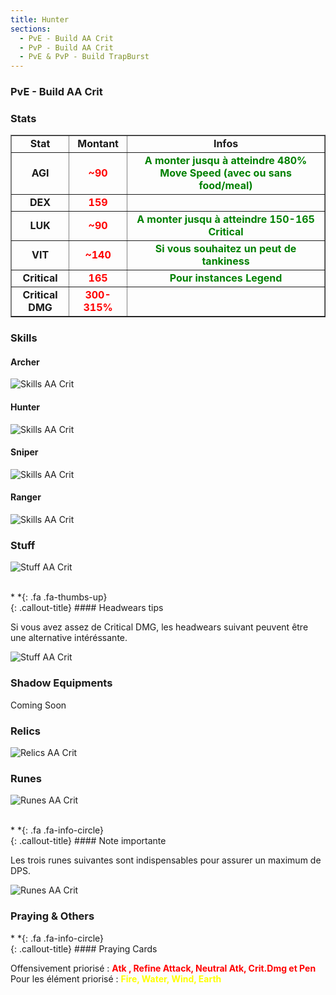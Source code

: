 ```yaml
---
title: Hunter
sections:
  - PvE - Build AA Crit
  - PvP - Build AA Crit
  - PvE & PvP - Build TrapBurst
---
```


### PvE - Build AA Crit 

### Stats

<table width="100%" border="1" cellspacing="1" cellpadding="1" >
<tr><td><div align="center"><b>Stat</b></div> </td>
<td><div align="center"><b>Montant</b></div> </td>
<td><div align="center"><b>Infos</b></div> </td></tr>
<tr><td><div align="center"><b>AGI</b></div> </td>
<td><div align="center"><font color="red"><b>~90</b></font></div> </td>
<td><div align="center"><font color="green"><b>A monter jusqu à atteindre 480% Move Speed (avec ou sans food/meal)</b></font></div> </td></tr>
<tr><td><div align="center"><b>DEX</b></div> </td>
<td><div align="center"><font color="red"><b>159</b></font></div> </td>
<td><div align="center"></div> </td></tr>
<tr><td><div align="center"><b>LUK</b></div> </td>
<td><div align="center"><font color="red"><b>~90</b></font></div> </td>
<td><div align="center"><font color="green"><b>A monter jusqu à atteindre 150-165 Critical</b></font></div> </td></tr>
<tr><td><div align="center"><b>VIT</b></div> </td>
<td><div align="center"><font color="red"><b>~140</b></font></div> </td>
<td><div align="center"><font color="green"><b>Si vous souhaitez un peut de tankiness</b></font></div> </td></tr>
<tr><td><div align="center"><b>Critical</b></div> </td>
<td><div align="center"><font color="red"><b>165</b></font></div> </td>
<td><div align="center"><font color="green"><b>Pour instances Legend</b></font></div> </td></tr>
<tr><td><div align="center"><b>Critical DMG</b></div> </td>
<td><div align="center"><font color="red"><b>300-315%</b></font></div> </td>
<td><div align="center"></div> </td></tr>
</table>

### Skills

#### Archer

<img src="../../../assets/images/jobs/hunter/PvE_AA_Crit/skills_0.png" style="max-width: 100%; height: auto;" alt="Skills AA Crit" />

#### Hunter

<img src="../../../assets/images/jobs/hunter/PvE_AA_Crit/skills_1.png" style="max-width: 100%; height: auto;" alt="Skills AA Crit" />

#### Sniper

<img src="../../../assets/images/jobs/hunter/PvE_AA_Crit/skills_2.png" style="max-width: 100%; height: auto;" alt="Skills AA Crit" />

#### Ranger

<img src="../../../assets/images/jobs/hunter/PvE_AA_Crit/skills_3.png" style="max-width: 100%; height: auto;" alt="Skills AA Crit" />

### Stuff

<img src="../../../assets/images/jobs/hunter/PvE_AA_Crit/Hunter_PvE_AA_Crit_Build.png" style="max-width: 100%; height: auto;" alt="Stuff AA Crit" /><br><br>

<div class="callout-block callout-success"><div class="icon-holder">*&nbsp;*{: .fa .fa-thumbs-up}
</div><div class="content">
{: .callout-title}
#### Headwears tips

Si vous avez assez de Critical DMG, les headwears suivant peuvent être une alternative intéréssante. 

</div></div>

<img src="../../../assets/images/jobs/hunter/PvE_AA_Crit/headwear_0.png" style="max-width: 100%; height: auto;" alt="Stuff AA Crit" />

### Shadow Equipments

Coming Soon

### Relics

<img src="../../../assets/images/jobs/hunter/PvE_AA_Crit/relics.png" style="max-width: 100%; height: auto;" alt="Relics AA Crit" />


### Runes

<img src="../../../assets/images/jobs/hunter/PvE_AA_Crit/runes_0.png" style="max-width: 100%; height: auto;" alt="Runes AA Crit" /><br><br>

<div class="callout-block callout-info"><div class="icon-holder">*&nbsp;*{: .fa .fa-info-circle}
</div><div class="content">
{: .callout-title}
#### Note importante

Les trois runes suivantes sont indispensables pour assurer un maximum de DPS.

</div></div>

<img src="../../../assets/images/jobs/hunter/PvE_AA_Crit/runes_1.png" style="max-width: 100%; height: auto;" alt="Runes AA Crit" />

### Praying & Others

<div class="callout-block callout-info"><div class="icon-holder">*&nbsp;*{: .fa .fa-info-circle}
</div><div class="content">
{: .callout-title}
#### Praying Cards

Offensivement priorisé : <font color="red"><b>Atk , Refine Attack, Neutral Atk, Crit.Dmg et Pen</b></font><br>
Pour les élément priorisé : <font color="yellow"><b>Fire, Water, Wind, Earth</b></font>

</div></div>

